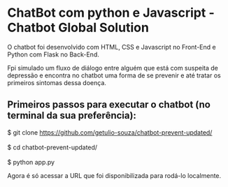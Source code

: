 # ChatBot com python e Javascript -  Chatbot Global Solution

O chatbot foi desenvolvido com HTML, CSS e Javascript no Front-End e Python com Flask no Back-End. 

Fpi simulado um fluxo de diálogo entre alguém que está com suspeita de depressão e encontra no chatbot uma forma de se prevenir e até tratar os primeiros sintomas dessa doença.

## Primeiros passos para executar o chatbot (no terminal da sua preferência):

$ git clone https://github.com/getulio-souza/chatbot-prevent-updated/ <br>  
$ cd chatbot-prevent-updated/ <br>  
$ python app.py  

Agora é só acessar a URL que foi disponibilizada para rodá-lo localmente.

